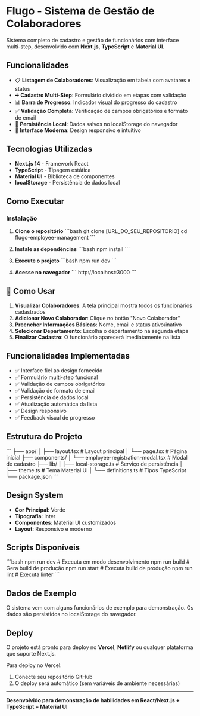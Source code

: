 #  Flugo - Sistema de Gestão de Colaboradores

Sistema completo de cadastro e gestão de funcionários com interface multi-step, desenvolvido com **Next.js**, **TypeScript** e **Material UI**.

## Funcionalidades

- 📋 **Listagem de Colaboradores**: Visualização em tabela com avatares e status
- ➕ **Cadastro Multi-Step**: Formulário dividido em etapas com validação
- 📊 **Barra de Progresso**: Indicador visual do progresso do cadastro
- ✅ **Validação Completa**: Verificação de campos obrigatórios e formato de email
- 💾 **Persistência Local**: Dados salvos no localStorage do navegador
- 🎨 **Interface Moderna**: Design responsivo e intuitivo

## Tecnologias Utilizadas

- **Next.js 14** - Framework React
- **TypeScript** - Tipagem estática
- **Material UI** - Biblioteca de componentes
- **localStorage** - Persistência de dados local

## Como Executar

### Instalação

1. **Clone o repositório**
\`\`\`bash
git clone [URL_DO_SEU_REPOSITORIO]
cd flugo-employee-management
\`\`\`

2. **Instale as dependências**
\`\`\`bash
npm install
\`\`\`

3. **Execute o projeto**
\`\`\`bash
npm run dev
\`\`\`

4. **Acesse no navegador**
\`\`\`
http://localhost:3000
\`\`\`

## 📱 Como Usar

1. **Visualizar Colaboradores**: A tela principal mostra todos os funcionários cadastrados
2. **Adicionar Novo Colaborador**: Clique no botão "Novo Colaborador"
3. **Preencher Informações Básicas**: Nome, email e status ativo/inativo
4. **Selecionar Departamento**: Escolha o departamento na segunda etapa
5. **Finalizar Cadastro**: O funcionário aparecerá imediatamente na lista

## Funcionalidades Implementadas

- ✅ Interface fiel ao design fornecido
- ✅ Formulário multi-step funcional
- ✅ Validação de campos obrigatórios
- ✅ Validação de formato de email
- ✅ Persistência de dados local
- ✅ Atualização automática da lista
- ✅ Design responsivo
- ✅ Feedback visual de progresso

## Estrutura do Projeto

\`\`\`
├── app/
│   ├── layout.tsx          # Layout principal
│   └── page.tsx            # Página inicial
├── components/
│   └── employee-registration-modal.tsx  # Modal de cadastro
├── lib/
│   ├── local-storage.ts    # Serviço de persistência
│   ├── theme.ts           # Tema Material UI
│   └── definitions.ts     # Tipos TypeScript
└── package.json
\`\`\`

## Design System

- **Cor Principal**: Verde 
- **Tipografia**: Inter
- **Componentes**: Material UI customizados
- **Layout**: Responsivo e moderno

## Scripts Disponíveis

\`\`\`bash
npm run dev      # Executa em modo desenvolvimento
npm run build    # Gera build de produção
npm run start    # Executa build de produção
npm run lint     # Executa linter
\`\`\`

## Dados de Exemplo

O sistema vem com alguns funcionários de exemplo para demonstração. Os dados são persistidos no localStorage do navegador.

## Deploy

O projeto está pronto para deploy no **Vercel**, **Netlify** ou qualquer plataforma que suporte Next.js.

Para deploy no Vercel:
1. Conecte seu repositório GitHub
2. O deploy será automático (sem variáveis de ambiente necessárias)

---

**Desenvolvido para demonstração de habilidades em React/Next.js + TypeScript + Material UI**
